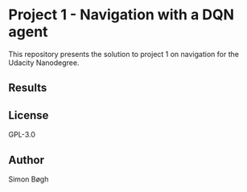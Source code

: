 # Project 1 - Navigation with a DQN agent
This repository presents the solution to project 1 on navigation for the Udacity Nanodegree.

## Results

## License
GPL-3.0

## Author
Simon Bøgh